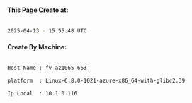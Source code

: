 
   
#### This Page Create at:

```bash

2025-04-13 - 15:55:48 UTC

```

#### Create By Machine:

```bash

Host Name : fv-az1065-663

platform  : Linux-6.8.0-1021-azure-x86_64-with-glibc2.39

Ip Local  : 10.1.0.116

```

